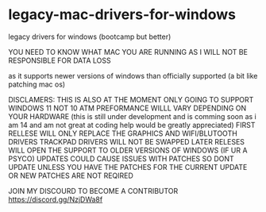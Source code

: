 # legacy-mac-drivers-for-windows 

legacy drivers for windows (bootcamp but better) 

YOU NEED TO KNOW WHAT MAC YOU ARE RUNNING AS I WILL NOT BE RESPONSIBLE FOR DATA LOSS


as it supports newer versions of windows than officially supported (a bit like patching mac os)

DISCLAMERS:
THIS IS ALSO AT THE MOMENT ONLY GOING TO SUPPORT WINDOWS 11 NOT 10 ATM
PREFORMANCE WILLL VARY DEPENDING ON YOUR HARDWARE 
(this is still under development and is comming soon as i am 14 and am not great at coding help would be greatly appreciated)
FIRST RELLESE WILL ONLY REPLACE THE GRAPHICS AND WIFI/BLUTOOTH DRIVERS  TRACKPAD DRIVERS WILL NOT BE SWAPPED
LATER RELESES WILL OPEN THE SUPPORT TO OLDER VERSIONS OF WINDOWS (IF UR A PSYCO)
UPDATES COULD CAUSE ISSUES WITH PATCHES SO DONT UPDATE UNLESS YOU HAVE THE PATCHES FOR THE CURRENT UPDATE OR NEW PATCHES ARE NOT REQIRED
 
 
 
 
 JOIN MY DISCOURD TO BECOME A CONTRIBUTOR
 https://discord.gg/NzjDWa8f
